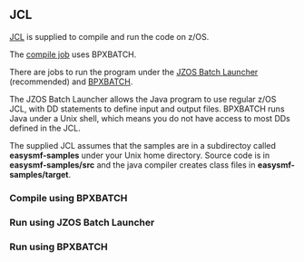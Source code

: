 ## JCL

[JCL](../JCL/) is supplied to compile and run the code on z/OS.

The [compile job](../JCL/COMPILE.jcl) uses BPXBATCH.

There are jobs to run the program under the [JZOS Batch Launcher](../JCL/RUNJZOS.jcl) (recommended) and [BPXBATCH](../JCL/RUNBPXB.jcl). 

The JZOS Batch Launcher allows the Java program to use regular z/OS JCL, with DD statements to define input and output files. BPXBATCH runs Java under a Unix shell, which means you do not have access to most DDs defined in the JCL.

The supplied JCL assumes that the samples are in a subdirectoy called **easysmf-samples** under your Unix home directory. Source code is in **easysmf-samples/src** and the java compiler creates class files in **easysmf-samples/target**.

### Compile using BPXBATCH

### Run using JZOS Batch Launcher




### Run using BPXBATCH